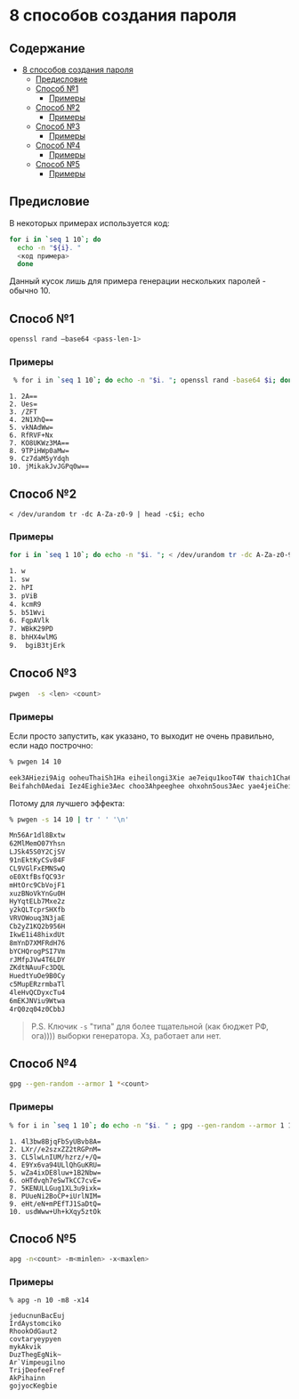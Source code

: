 # 8 способов создания пароля

## Содержание

- [8 способов создания пароля](#8-способов-создания-пароля)
  - [Предисловие](#предисловие)
  - [Способ №1](#способ-1)
    - [Примеры](#примеры)
  - [Способ №2](#способ-2)
    - [Примеры](#примеры-1)
  - [Способ №3](#способ-3)
    - [Примеры](#примеры-2)
  - [Способ №4](#способ-4)
    - [Примеры](#примеры-3)
  - [Способ №5](#способ-5)
    - [Примеры](#примеры-4)

## Предисловие

В некоторых примерах используется код:

```zsh
for i in `seq 1 10`; do
  echo -n "${i}. "
  <код примера>
  done
```

Данный кусок лишь для примера генерации нескольких паролей - обычно 10.

## Способ №1

```zsh
openssl rand –base64 <pass-len-1>
```

### Примеры

```zsh
 % for i in `seq 1 10`; do echo -n "$i. "; openssl rand -base64 $i; done
```

```
1. 2A==
2. Ues=
3. /ZFT
4. 2N1XhQ==
5. vkNAdWw=
6. RfRVF+Nx
7. KO8UKWz3MA==
8. 9TPiHWp0aMw=
9. Cz7daM5yYdqh
10. jMikakJvJGPq0w==
```

## Способ №2

```
< /dev/urandom tr -dc A-Za-z0-9 | head -c$i; echo
```

### Примеры

```zsh
for i in `seq 1 10`; do echo -n "$i. "; < /dev/urandom tr -dc A-Za-z0-9 | head -c$i; echo; done
```

```zsh
1. w
1. sw
2. hPI
3. pViB
4. kcmR9
5. b51Wvi
6. FqpAVlk
7. WBkK29PD
8. bhHX4wlMG
9.  bgiB3tjErk
```

## Способ №3

```zsh
pwgen  -s <len> <count>
```

### Примеры

Если просто запустить, как указано, то выходит не очень правильно, если надо построчно:

```zsh
% pwgen 14 10
```

```zsh
eek3AHiezi9Aig ooheuThaiSh1Ha eiheilongi3Xie ae7eiqu1kooT4W thaich1Cha6ain
Beifahch0Aedai Iez4Eighie3Aec choo3Ahpeeghee ohxohn5ous3Aec yae4jeiChei3Le
```

Потому для лучшего эффекта:

```zsh
% pwgen -s 14 10 | tr ' ' '\n'
```

```zsh
Mn56Ar1dl8Bxtw  
62MlMemO07Yhsn  
LJSk45S0Y2CjSV  
91nEktKyCSv84F  
CL9VGlFxEMNSwQ  
oE0XtfBsfQC93r  
mHtOrc9CbVojF1  
xuzBNoVkYnGu0H  
HyYqtELb7Mxe2z  
y2kQLTcprSHXfb  
VRVOWouq3N3jaE  
Cb2yZ1KQ2b956H  
IkwE1i48hixdUt  
8mYnD7XMFRdH76  
bYCHQrogPSI7Vm  
rJMfpJVw4T6LDY  
ZKdtNAuuFc3DQL  
HuedtYuOe9B0Cy  
c5MupERzrmbaTl  
4leHvQCDyxcTu4  
6mEKJNViu9Wtwa  
4rQ0zq04z0CbbJ  
```

> P.S. Ключик `-s` "типа" для более тщательной (как бюджет РФ, ога)))) выборки генератора. Хз, работает али нет.

## Способ №4

```zsh
gpg --gen-random --armor 1 *<count>
```

### Примеры

```zsh
% for i in `seq 1 10`; do echo -n "$i. " ; gpg --gen-random --armor 1 14; done
```

```
1. 4l3bw8BjqFbSyUBvb8A=
2. LXr//e2szxZZ2tRGPnM=
3. CL5lwLnIUM/hzrz/+/Q=
4. E9Yx6va94ULlQhGuKRU=
5. wZa4ixDE8luw+1B2Nbw=
6. oHTdvqh7eSwTkCC7cvE=
7. 5KENULLGug1XL3u9ixk=
8. PUueNi2BoCP+iUrlNIM=
9. eHt/eN+mPEfTJ1SaDtQ=
10. usdWww+Uh+kXqy5ztOk
```

## Способ №5

```zsh
apg -n<count> -m<minlen> -x<maxlen>
```

### Примеры

```
% apg -n 10 -m8 -x14
```

```
jeducnunBacEuj  
IrdAystomciko  
RhookOdGaut2  
covtaryeypyen  
mykAkvik  
DuzThegEgNik~  
Ar`Vimpeugilno  
TrijDeofeeFref  
AkPihainn  
gojyocKegbie
```